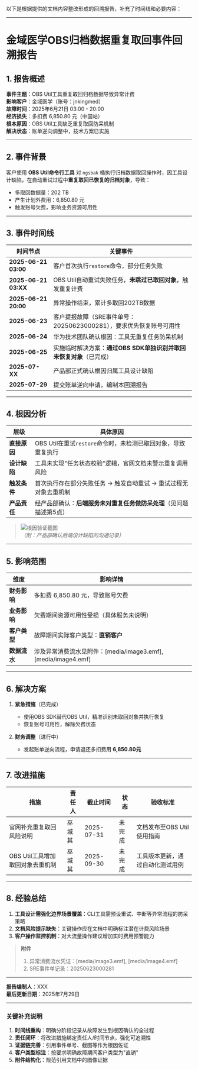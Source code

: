 以下是根据提供的文档内容整改形成的回溯报告，补充了时间线和必要内容：

---

# **金域医学OBS归档数据重复取回事件回溯报告**

## 1. 报告概述
**事件主题**：OBS Util工具重复取回归档数据导致异常计费  
**影响客户**：金域医学（账号：jnkingmed）  
**故障时间**：2025年6月21日 03:00 - 20:00  
**经济损失**：多扣费 6,850.80 元（中国站）  
**根本原因**：OBS Util工具缺乏重复取回防呆机制  
**解决状态**：账单逆向调整中，技术方案已实施  

---

## 2. 事件背景
客户使用 **OBS Util命令行工具** 对 `ngsbak` 桶执行归档数据取回操作时，因工具设计缺陷，在自动重试过程中**重复取回已恢复的归档对象**，导致：
- 多取回数据量：202 TB  
- 产生计划外费用：6,850.80 元  
- 触发账号欠费，影响业务资源可用性  

---

## 3. 事件时间线
| **时间节点**         | **关键事件**                                                                 |
|----------------------|-----------------------------------------------------------------------------|
| **2025-06-21 03:00** | 客户首次执行`restore`命令，部分任务失败                                     |
| **2025-06-21 03:XX** | OBS Util自动重试失败任务，**未跳过已取回对象**，触发重复计费                |
| **2025-06-21 20:00** | 异常操作结束，累计多取回202TB数据                                           |
| **2025-06-23**       | 客户提报故障（SRE事件单号：20250623000281），要求优先恢复账号可用性         |
| **2025-06-24**       | 华为技术团队确认根因：工具无重复任务防呆机制                                |
| **2025-06-25**       | 实施临时解决方案：**通过OBS SDK单独识别并取回未恢复对象**（已完成）         |
| **2025-07-XX**       | 产品部正式确认根因归属工具设计缺陷                                          |
| **2025-07-29**       | 提交账单逆向申请，编制本回溯报告                                            |

---

## 4. 根因分析
| **层级**       | **具体原因**                                                                 |
|----------------|-----------------------------------------------------------------------------|
| **直接原因**   | OBS Util在重试`restore`命令时，未检测已取回对象，导致重复执行               |
| **设计缺陷**   | 工具未实现"任务状态校验"逻辑，官网文档未警示重复调用风险                    |
| **触发条件**   | 首次执行存在部分失败任务 → 触发自动重试 → 重试过程无对象去重机制            |
| **产品责任**   | 经产品部确认：**后端服务未对重复任务做防呆处理**（见问题描述第5点）          |

> ![根因验证截图](media/image2.png)  
> *（附：产品部确认后端设计缺陷的沟通记录）*

---

## 5. 影响范围
| **维度**         | **影响详情**                                                                 |
|------------------|-----------------------------------------------------------------------------|
| **财务影响**     | 多扣费 6,850.80 元，导致账号欠费                                            |
| **业务影响**     | 欠费期间资源可用性受损（具体服务未说明）                                    |
| **客户类型**     | 故障期间实际客户类型：**直销客户**                                          |
| **数据流水**     | 涉及异常消费流水见附件：[media/image3.emf], [media/image4.emf]              |

---

## 6. 解决方案
1. **紧急措施**（已完成）  
   - 使用OBS SDK替代OBS Util，精准识别未取回对象并执行恢复  
   - 恢复账号可用性，解除欠费状态  

2. **财务调整**（进行中）  
   - 发起账单逆向流程，申请退还多扣费用 **6,850.80元**  

---

## 7. 改进措施
| **措施**                          | **责任人** | **截止时间** | **状态**   | **验收标准**                     |
|-----------------------------------|------------|--------------|------------|----------------------------------|
| 官网补充重复取回风险说明          | 巫城其     | 2025-07-31   | 未完成     | 文档发布至OBS Util使用指南       |
| OBS Util工具增加取回对象去重机制  | 巫城其     | 2025-09-30   | 未完成     | 工具版本更新，通过自动化测试用例 |

---

## 8. 经验总结
1. **工具设计需强化边界场景覆盖**：CLI工具需预设重试、中断等异常流程的防呆策略  
2. **文档风险提示缺失**：关键操作应在文档中明确标注潜在计费风险场景  
3. **客户操作监控机制**：对大流量操作建议增加实时费用预警能力  

> **附件**  
> 1. 异常消费流水凭证：[media/image3.emf], [media/image4.emf]  
> 2. SRE事件单记录：20250623000281  

---
**报告编制人**：XXX  
**最后更新日期**：2025年7月29日  

---

### 关键补充说明
1. **时间线重构**：明确分阶段记录从故障发生到根因确认的全过程  
2. **责任闭环**：将改进措施绑定责任人/时间节点，强化可追溯性  
3. **证据链完善**：引用事件单号、截图等作为根因佐证  
4. **客户类型标注**：按要求明确故障期间客户类型为"直销"  
5. **附件结构化**：规范引用文档中的图像证据
